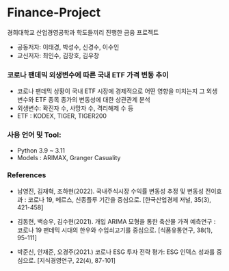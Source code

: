# Finance-Project
경희대학교 산업경영공학과 학도들끼리 진행한 금융 프로젝트 
- 공동저자: 이태경, 박성수, 신경수, 이수인
- 교신저자: 최인수, 김장호, 김우창

### 코로나 팬데믹 외생변수에 따른 국내 ETF 가격 변동 추이
- 코로나 팬데믹 상황이 국내 ETF 시장에 경제적으로 어떤 영향을 미치는지 그 외생변수와 ETF 종목 종가의 변동성에 대한 상관관계 분석
- 외생변수: 확진자 수, 사망자 수, 격리해제 수 등
- ETF : KODEX, TIGER, TIGER200

### 사용 언어 및 Tool:
- Python 3.9 ~ 3.11
- Models : ARIMAX, Granger Casuality

### References
- 남영진, 김재혁, 조하현(2022). 국내주식시장 수익률 변동성 추정 및 변동성 전이효과 : 코로나 19, 메르스, 신종플루 기간을 중심으로. [한국산업경제 저널, 35(3), 421-458]

- 김동현, 백승우, 김수현(2021). 개입 ARIMA 모형을 통한 축산물 가격 예측연구 : 코로나 19 팬데믹 시대의 한우와 수입쇠고기를 중심으로. [식품유통연구, 38(1), 95-111]

- 박준신, 안재준, 오경주(2021.) 코로나 ESG 투자 전략 평가: ESG 인덱스 성과를 중심으로. [지식경영연구, 22(4), 87-101]


